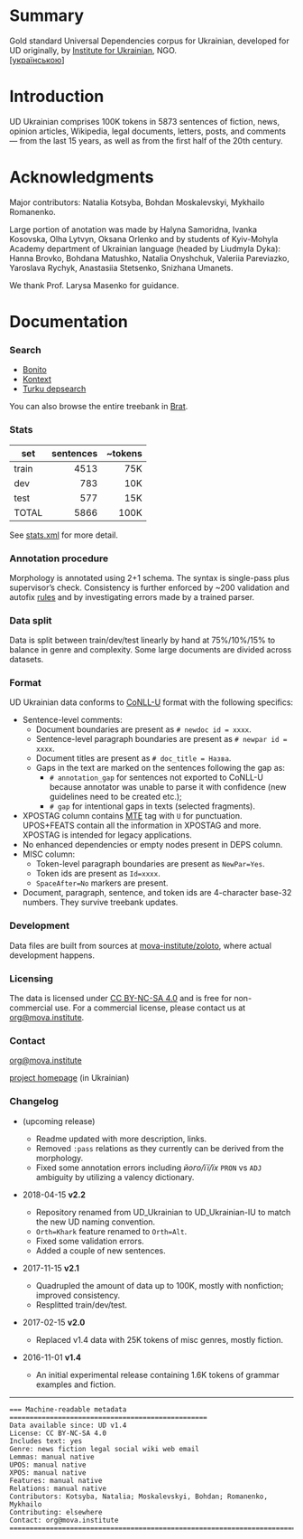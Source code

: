 # Summary

Gold standard Universal Dependencies corpus for Ukrainian, developed for UD originally, by [Institute for Ukrainian](https://mova.institute), NGO.  
[[українською](https://mova.institute/zolotyi_standart)]


# Introduction

UD Ukrainian comprises 100K tokens in 5873 sentences of fiction, news, opinion articles, Wikipedia, legal documents, letters, posts, and comments — from the last 15 years, as well as from the first half of the 20th century.   


# Acknowledgments

Major contributors: Natalia Kotsyba, Bohdan Moskalevskyi, Mykhailo Romanenko.

Large portion of anotation was made by Halyna Samoridna, Ivanka Kosovska, Olha Lytvyn, Oksana Orlenko and by students of Kyiv-Mohyla Academy department of Ukrainian language (headed by Liudmyla Dyka): Hanna Brovko, Bohdana Matushko, Natalia Onyshchuk, Valeriia Pareviazko, Yaroslava Rychyk, Anastasiia Stetsenko, Snizhana Umanets.

We thank Prof. Larysa Masenko for guidance.


# Documentation

### Search

* [Bonito](https://mova.institute/korpusy/bonito/run.cgi/first_form?corpname=zoloto)
* [Kontext](https://mova.institute/korpusy/kontext/first_form)
* [Turku depsearch](https://lab.mova.institute/dep_search/)

You can also browse the entire treebank in [Brat](https://lab.mova.institute/brat/#/ud/).

### Stats

| set   | sentences | ~tokens |
| ----- |----------:| -------:|
| train |    4513   |    75K  |
| dev   |     783   |    10K  |
| test  |     577   |    15K  |
| TOTAL |    5866   |   100K  |

See [stats.xml](stats.xml) for more detail.


### Annotation procedure

Morphology is annotated using 2+1 schema. The syntax is single-pass plus supervisor’s check.
Consistency is further enforced by ~200 validation and autofix [rules](https://github.com/mova-institute/lib/blob/master/src/nlp/ud/validation.ts) and by investigating errors made by a trained parser.


### Data split

Data is split between train/dev/test linearly by hand at 75%/10%/15% to balance in genre and complexity. Some large documents are divided across datasets.


### Format

UD Ukrainian data conforms to [CoNLL-U](http://universaldependencies.org/format.html) format with the following specifics:
* Sentence-level comments:
  * Document boundaries are present as `# newdoc id = xxxx`.
  * Sentence-level paragraph boundaries are present as `# newpar id = xxxx`.
  * Document titles are present as `# doc_title = Назва`.
  * Gaps in the text are marked on the sentences following the gap as:
    * `# annotation_gap` for sentences not exported to CoNLL-U because annotator was unable to parse it with confidence (new guidelines need to be created etc.);
    * `# gap` for intentional gaps in texts (selected fragments).
* XPOSTAG column contains [MTE](http://nl.ijs.si/ME/V4/msd/html/msd-uk.html) tag with `U` for punctuation. UPOS+FEATS contain all the information in XPOSTAG and more. XPOSTAG is intended for legacy applications.
* No enhanced dependencies or empty nodes present in DEPS column.
* MISC column:
  * Token-level paragraph boundaries are present as `NewPar=Yes`.
  * Token ids are present as `Id=xxxx`.
  * `SpaceAfter=No` markers are present.
* Document, paragraph, sentence, and token ids are 4-character base-32 numbers. They survive treebank updates.


### Development
Data files are built from sources at [mova-institute/zoloto](github.com/mova-institute/zoloto), where actual development happens.


### Licensing
The data is licensed under [CC BY-NC-SA 4.0](https://creativecommons.org/licenses/by-nc-sa/4.0/) and is free for non-commercial use. For a commercial license, please contact us at [org@mova.institute](mailto:org@mova.institute).

### Contact

[org@mova.institute](mailto:org@mova.institute)

[project homepage](https://mova.institute/zolotyi_standart) (in Ukrainian)

### Changelog

* (upcoming release)
  * Readme updated with more description, links.
  * Removed `:pass` relations as they currently can be derived from the morphology.
  * Fixed some annotation errors including _його/її/їх_ `PRON` vs `ADJ` ambiguity by utilizing a valency dictionary.

* 2018-04-15 **v2.2**
  * Repository renamed from UD_Ukrainian to UD_Ukrainian-IU to match the new UD naming convention.
  * `Orth=Khark` feature renamed to `Orth=Alt`.
  * Fixed some validation errors.
  * Added a couple of new sentences.

* 2017-11-15 **v2.1**
  * Quadrupled the amount of data up to 100K, mostly with nonfiction; improved consistency.
  * Resplitted train/dev/test.

* 2017-02-15 **v2.0**
  * Replaced v1.4 data with 25K tokens of misc genres, mostly fiction.

* 2016-11-01 **v1.4**
  * An initial experimental release containing 1.6K tokens of grammar examples and fiction.

------

```
=== Machine-readable metadata =================================================
Data available since: UD v1.4
License: CC BY-NC-SA 4.0
Includes text: yes
Genre: news fiction legal social wiki web email
Lemmas: manual native
UPOS: manual native
XPOS: manual native
Features: manual native
Relations: manual native
Contributors: Kotsyba, Natalia; Moskalevskyi, Bohdan; Romanenko, Mykhailo
Contributing: elsewhere
Contact: org@mova.institute
===============================================================================
```
